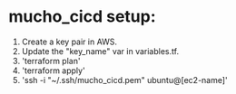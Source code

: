 # mucho_cicd setup:

1. Create a key pair in AWS.
2. Update the "key_name" var in variables.tf.
3. 'terraform plan'
4. 'terraform apply'
5. 'ssh -i "~/.ssh/mucho_cicd.pem" ubuntu@[ec2-name]'
